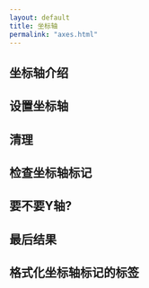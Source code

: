 ```yaml
---
layout: default
title: 坐标轴
permalink: "axes.html"
---
```


## 坐标轴介绍
## 设置坐标轴
## 清理
## 检查坐标轴标记
## 要不要Y轴?

## 最后结果

## 格式化坐标轴标记的标签


